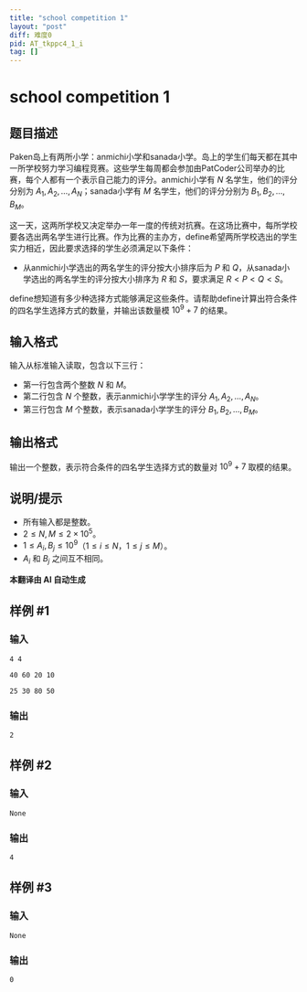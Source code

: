 ```yaml
---
title: "school competition 1"
layout: "post"
diff: 难度0
pid: AT_tkppc4_1_i
tag: []
---
```


# school competition 1

## 题目描述

Paken岛上有两所小学：anmichi小学和sanada小学。岛上的学生们每天都在其中一所学校努力学习编程竞赛。这些学生每周都会参加由PatCoder公司举办的比赛，每个人都有一个表示自己能力的评分。anmichi小学有 $N$ 名学生，他们的评分分别为 $A_1, A_2, \ldots, A_N$；sanada小学有 $M$ 名学生，他们的评分分别为 $B_1, B_2, \ldots, B_M$。

这一天，这两所学校又决定举办一年一度的传统对抗赛。在这场比赛中，每所学校要各选出两名学生进行比赛。作为比赛的主办方，define希望两所学校选出的学生实力相近，因此要求选择的学生必须满足以下条件：

- 从anmichi小学选出的两名学生的评分按大小排序后为 $P$ 和 $Q$，从sanada小学选出的两名学生的评分按大小排序为 $R$ 和 $S$，要求满足 $R < P < Q < S$。

define想知道有多少种选择方式能够满足这些条件。请帮助define计算出符合条件的四名学生选择方式的数量，并输出该数量模 $10^9 + 7$ 的结果。

## 输入格式

输入从标准输入读取，包含以下三行：

- 第一行包含两个整数 $N$ 和 $M$。
- 第二行包含 $N$ 个整数，表示anmichi小学学生的评分 $A_1, A_2, \ldots, A_N$。
- 第三行包含 $M$ 个整数，表示sanada小学学生的评分 $B_1, B_2, \ldots, B_M$。

## 输出格式

输出一个整数，表示符合条件的四名学生选择方式的数量对 $10^9 + 7$ 取模的结果。

## 说明/提示

- 所有输入都是整数。
- $2 \leq N, M \leq 2 \times 10^5$。
- $1 \leq A_i, B_j \leq 10^9$（$1 \leq i \leq N$，$1 \leq j \leq M$）。
- $A_i$ 和 $B_j$ 之间互不相同。

 **本翻译由 AI 自动生成**

## 样例 #1

### 输入

```
4 4
40 60 20 10
25 30 80 50
```

### 输出

```
2
```

## 样例 #2

### 输入

```
None
```

### 输出

```
4
```

## 样例 #3

### 输入

```
None
```

### 输出

```
0
```

